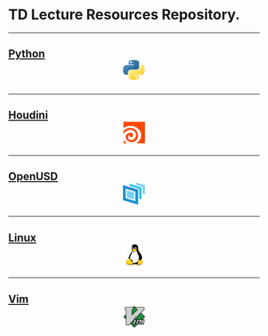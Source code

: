 # TD Lecture Resources Repository.

***
## [Python](python/index.md)<center><img src="./images/logo/python_logo.png" width="45" height="45"></center>
***
## [Houdini](houdini/index.md)<center><img src="./images/logo/houdini_logo.png" width="45" height="45"></center>
***
## [OpenUSD](openusd/index.md)<center><img src="./images/logo/openusd_logo.png" width="45" height="45"></center>
***
## [Linux](linux/index.md)<center><img src="./images/logo/linux_logo.png" width="45" height="45"></center>
***
## [Vim](vim/index.md)<center><img src="./images/logo/vim_logo.png" width="45" height="45"></center>
